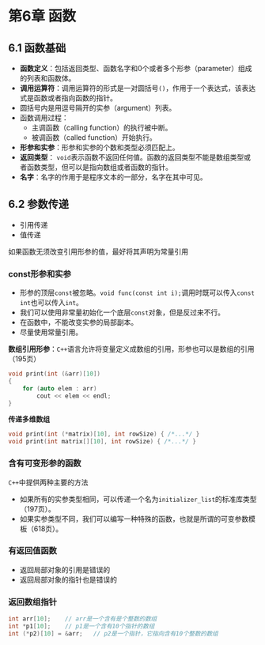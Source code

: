 # 第6章 函数

## 6.1 函数基础

- **函数定义**：包括返回类型、函数名字和0个或者多个形参（parameter）组成的列表和函数体。
- **调用运算符**：调用运算符的形式是一对圆括号`()`，作用于一个表达式，该表达式是函数或者指向函数的指针。
- 圆括号内是用逗号隔开的实参（argument）列表。
- 函数调用过程：
  - 主调函数（calling function）的执行被中断。
  - 被调函数（called function）开始执行。
- **形参和实参**：形参和实参的个数和类型必须匹配上。
- **返回类型**： `void`表示函数不返回任何值。函数的返回类型不能是数组类型或者函数类型，但可以是指向数组或者函数的指针。
- **名字**：名字的作用于是程序文本的一部分，名字在其中可见。



## 6.2 参数传递

- 引用传递
- 值传递

如果函数无须改变引用形参的值，最好将其声明为常量引用



### const形参和实参

- 形参的顶层`const`被忽略。`void func(const int i);`调用时既可以传入`const int`也可以传入`int`。
- 我们可以使用非常量初始化一个底层`const`对象，但是反过来不行。
- 在函数中，不能改变实参的局部副本。
- 尽量使用常量引用。

**数组引用形参**：`C++`语言允许将变量定义成数组的引用，形参也可以是数组的引用（195页）

```cpp
void print(int (&arr)[10])
{
	for (auto elem : arr)
		cout << elem << endl;
}
```

**传递多维数组**

```cpp
void print(int (*matrix)[10], int rowSize) { /*...*/ }
void print(int matrix[][10], int rowSize) { /*...*/ }
```



### 含有可变形参的函数

`C++`中提供两种主要的方法

- 如果所有的实参类型相同，可以传递一个名为`initializer_list`的标准库类型（197页）。
- 如果实参类型不同，我们可以编写一种特殊的函数，也就是所谓的可变参数模板（618页）。



### 有返回值函数

- 返回局部对象的引用是错误的
- 返回局部对象的指针也是错误的



### 返回数组指针

```cpp
int arr[10];	// arr是一个含有是个整数的数组
int *p1[10];	// p1是一个含有10个指针的数组
int (*p2)[10] = &arr;	// p2是一个指针，它指向含有10个整数的数组
```



